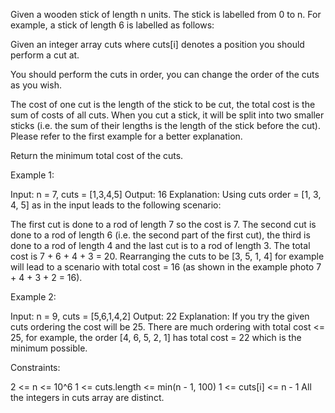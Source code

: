 Given a wooden stick of length n units. The stick is labelled from 0 to n.
For example, a stick of length 6 is labelled as follows:

Given an integer array cuts where cuts[i] denotes a position you should
perform a cut at.

You should perform the cuts in order, you can change the order of the cuts as
you wish.

The cost of one cut is the length of the stick to be cut, the total cost is
the sum of costs of all cuts. When you cut a stick, it will be split into two
smaller sticks (i.e. the sum of their lengths is the length of the stick
before the cut). Please refer to the first example for a better explanation.

Return the minimum total cost of the cuts.


Example 1:


Input: n = 7, cuts = [1,3,4,5]
Output: 16
Explanation: Using cuts order = [1, 3, 4, 5] as in the input leads to the
following scenario:

The first cut is done to a rod of length 7 so the cost is 7. The second cut
is done to a rod of length 6 (i.e. the second part of the first cut), the
third is done to a rod of length 4 and the last cut is to a rod of length 3.
The total cost is 7 + 6 + 4 + 3 = 20.
Rearranging the cuts to be [3, 5, 1, 4] for example will lead to a scenario
with total cost = 16 (as shown in the example photo 7 + 4 + 3 + 2 = 16).

Example 2:


Input: n = 9, cuts = [5,6,1,4,2]
Output: 22
Explanation: If you try the given cuts ordering the cost will be 25.
There are much ordering with total cost <= 25, for example, the order [4, 6,
5, 2, 1] has total cost = 22 which is the minimum possible.



Constraints:


2 <= n <= 10^6
1 <= cuts.length <= min(n - 1, 100)
1 <= cuts[i] <= n - 1
All the integers in cuts array are distinct.




